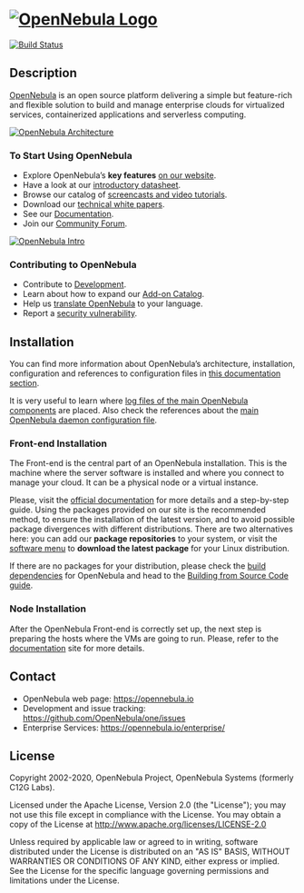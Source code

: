 
# [![OpenNebula Logo](https://opennebula.io/wp-content/uploads/2019/04/img-logo-blue.svg)](https://opennebula.io/)

[![Build Status](https://travis-ci.org/OpenNebula/one.svg?branch=master)](https://travis-ci.org/OpenNebula/one)

## Description

[OpenNebula](https://opennebula.io/) is an open source platform delivering a simple but feature-rich and flexible solution to build and manage enterprise clouds for virtualized services, containerized applications and serverless computing.

[![OpenNebula Architecture](https://opennebula.io/wp-content/uploads/2020/08/KeyFeatures_small.png)](https://opennebula.io/discover/)

### To Start Using OpenNebula

* Explore OpenNebula’s **key features** [on our website](https://opennebula.io/discover/).
* Have a look at our [introductory datasheet](https://support.opennebula.pro/hc/en-us/articles/360036935791-OpenNebula-Key-Features-Datasheet).
* Browse our catalog of [screencasts and video tutorials](https://opennebula.io/screencasts/).
* Download our [technical white papers](https://support.opennebula.pro/hc/en-us/sections/200820599-OpenNebula-Product-White-Papers).
* See our [Documentation](https://docs.opennebula.io).
* Join our [Community Forum](https://forum.opennebula.io/).

[![OpenNebula Intro](https://opennebula.io/wp-content/uploads/2020/08/Intro_Screencast_small.png)](https://opennebula.io/screencast-overview/)

### Contributing to OpenNebula

* Contribute to [Development](https://github.com/OpenNebula/one/wiki/How-to-Contribute-to-Development).
* Learn about how to expand our [Add-on Catalog](https://github.com/OpenNebula/one/wiki/How-to-participate-in-Add_on-Development).
* Help us [translate OpenNebula](https://www.transifex.com/opennebula/one/) to your language.
* Report a [security vulnerability](https://github.com/OpenNebula/one/wiki/Vulnerability-Management-Process).

## Installation

You can find more information about OpenNebula’s architecture, installation, configuration and references to configuration files in [this documentation section](https://docs.opennebula.io/stable/deployment/index.html).

It is very useful to learn where [log files of the main OpenNebula components](http://docs.opennebula.io/stable/deployment/references/log_debug.html) are placed. Also check the references about the [main OpenNebula daemon configuration file](https://docs.opennebula.io/stable/deployment/references/oned_conf.html). 

### Front-end Installation

The Front-end is the central part of an OpenNebula installation. This is the machine where the server software is installed and where you connect to manage your cloud. It can be a physical node or a virtual instance.

Please, visit the [official documentation](http://docs.opennebula.io/stable/deployment/opennebula_installation/overview.html) for more details and a step-by-step guide. Using the packages provided on our site is the recommended method, to ensure the installation of the latest version, and to avoid possible package divergences with different distributions. There are two alternatives here: you can add our **package repositories** to your system, or visit the [software menu](opennebula.io/use/) to **download the latest package** for your Linux distribution.

If there are no packages for your distribution, please check the [build dependencies](http://docs.opennebula.io/stable/integration/references/build_deps.html#build-deps) for OpenNebula and head to the [Building from Source Code guide](http://docs.opennebula.io/stable/integration/references/compile.html#compile).

### Node Installation

After the OpenNebula Front-end is correctly set up, the next step is preparing the hosts where the VMs are going to run. Please, refer to the [documentation](http://docs.opennebula.io/stable/deployment/node_installation/overview.html) site for more details.

## Contact

* OpenNebula web page: https://opennebula.io
* Development and issue tracking: https://github.com/OpenNebula/one/issues
* Enterprise Services: https://opennebula.io/enterprise/ 

## License

Copyright 2002-2020, OpenNebula Project, OpenNebula Systems (formerly C12G Labs).

Licensed under the Apache License, Version 2.0 (the "License"); you may not use this file except in compliance with the License. You may obtain a copy of the License at http://www.apache.org/licenses/LICENSE-2.0

Unless required by applicable law or agreed to in writing, software distributed under the License is distributed on an "AS IS" BASIS, WITHOUT WARRANTIES OR CONDITIONS OF ANY KIND, either express or implied. See the License for the specific language governing permissions and limitations under the License.

